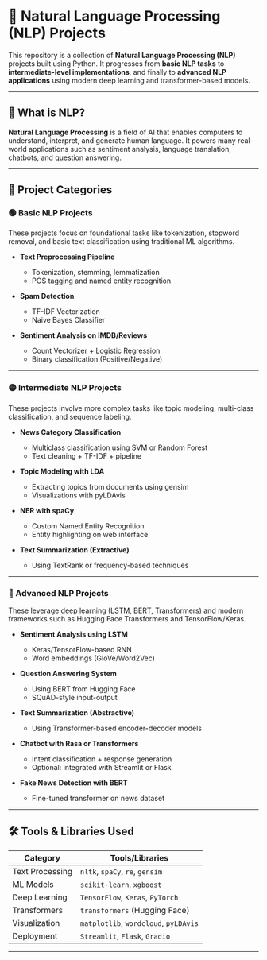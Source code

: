 # 🧠 Natural Language Processing (NLP) Projects

This repository is a collection of **Natural Language Processing (NLP)** projects built using Python. It progresses from **basic NLP tasks** to **intermediate-level implementations**, and finally to **advanced NLP applications** using modern deep learning and transformer-based models.

---

## 📘 What is NLP?

**Natural Language Processing** is a field of AI that enables computers to understand, interpret, and generate human language. It powers many real-world applications such as sentiment analysis, language translation, chatbots, and question answering.

---

## 📂 Project Categories

### 🟢 Basic NLP Projects
These projects focus on foundational tasks like tokenization, stopword removal, and basic text classification using traditional ML algorithms.


- **Text Preprocessing Pipeline**
  - Tokenization, stemming, lemmatization
  - POS tagging and named entity recognition

- **Spam Detection**
  - TF-IDF Vectorization
  - Naive Bayes Classifier

- **Sentiment Analysis on IMDB/Reviews**
  - Count Vectorizer + Logistic Regression
  - Binary classification (Positive/Negative)

---

### 🟡 Intermediate NLP Projects
These projects involve more complex tasks like topic modeling, multi-class classification, and sequence labeling.


- **News Category Classification**
  - Multiclass classification using SVM or Random Forest
  - Text cleaning + TF-IDF + pipeline

- **Topic Modeling with LDA**
  - Extracting topics from documents using gensim
  - Visualizations with pyLDAvis

- **NER with spaCy**
  - Custom Named Entity Recognition
  - Entity highlighting on web interface

- **Text Summarization (Extractive)**
  - Using TextRank or frequency-based techniques

---

### 🔴 Advanced NLP Projects
These leverage deep learning (LSTM, BERT, Transformers) and modern frameworks such as Hugging Face Transformers and TensorFlow/Keras.


- **Sentiment Analysis using LSTM**
  - Keras/TensorFlow-based RNN
  - Word embeddings (GloVe/Word2Vec)

- **Question Answering System**
  - Using BERT from Hugging Face
  - SQuAD-style input-output

- **Text Summarization (Abstractive)**
  - Using Transformer-based encoder-decoder models

- **Chatbot with Rasa or Transformers**
  - Intent classification + response generation
  - Optional: integrated with Streamlit or Flask

- **Fake News Detection with BERT**
  - Fine-tuned transformer on news dataset

---

## 🛠️ Tools & Libraries Used

| Category         | Tools/Libraries                              |
|------------------|-----------------------------------------------|
| Text Processing  | `nltk`, `spaCy`, `re`, `gensim`               |
| ML Models        | `scikit-learn`, `xgboost`                     |
| Deep Learning    | `TensorFlow`, `Keras`, `PyTorch`              |
| Transformers     | `transformers` (Hugging Face)                 |
| Visualization    | `matplotlib`, `wordcloud`, `pyLDAvis`         |
| Deployment       | `Streamlit`, `Flask`, `Gradio`                |

---
